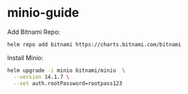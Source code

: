 # minio-guide

Add Bitnami Repo:
```bash
helm repo add bitnami https://charts.bitnami.com/bitnami
```

Install Minio:
```bash
helm upgrade -i minio bitnami/minio  \
  --version 14.1.7 \
  --set auth.rootPassword=rootpass123
```


